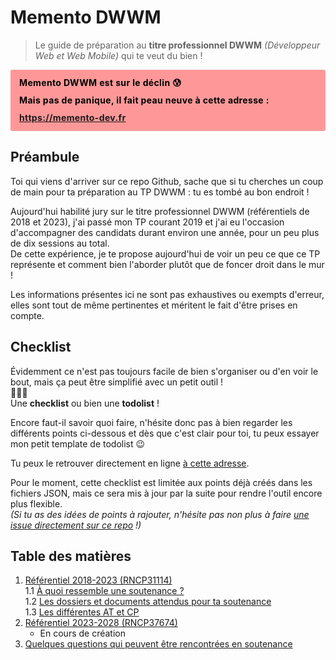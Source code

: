 # Memento DWWM

> Le guide de préparation au **titre professionnel DWWM** _(Développeur Web et Web Mobile)_ qui te veut du bien !

<p style="background-color: rgba(255, 0, 0, .4); padding: .5em 1em; border-radius: .2em; font-weight: bolder; color: black; line-height: 2em; letter-spacing: .025em;">
   Memento DWWM est sur le déclin 😰
   <br>
   Mais pas de panique, il fait peau neuve à cette adresse : 
   <br>
   <a href="https://memento-dev.fr" style="text-decoration: underline;">https://memento-dev.fr</a>
</p>

## Préambule

Toi qui viens d'arriver sur ce repo Github, sache que si tu cherches un coup de main pour ta préparation au TP DWWM : tu es tombé au bon endroit !

Aujourd'hui habilité jury sur le titre professionnel DWWM (référentiels de 2018 et 2023), j'ai passé mon TP courant 2019 et j'ai eu l'occasion d'accompagner des candidats durant environ une année, pour un peu plus de dix sessions au total.  
De cette expérience, je te propose aujourd'hui de voir un peu ce que ce TP représente et comment bien l'aborder plutôt que de foncer droit dans le mur !

Les informations présentes ici ne sont pas exhaustives ou exempts d'erreur, elles sont tout de même pertinentes et méritent le fait d'être prises en compte.

## Checklist

Évidemment ce n'est pas toujours facile de bien s'organiser ou d'en voir le bout, mais ça peut être simplifié avec un petit outil !  
🥁🥁🥁  
Une **checklist** ou bien une **todolist** !

Encore faut-il savoir quoi faire, n'hésite donc pas à bien regarder les différents points ci-dessous et dès que c'est clair pour toi, tu peux essayer mon petit template de todolist 😉

Tu peux le retrouver directement en ligne [à cette adresse](https://gauthierwebdev.github.io/memento-dwwm/checklist).

Pour le moment, cette checklist est limitée aux points déjà créés dans les fichiers JSON, mais ce sera mis à jour par la suite pour rendre l'outil encore plus flexible.  
_(Si tu as des idées de points à rajouter, n'hésite pas non plus à faire [une issue directement sur ce repo](https://github.com/GauthierWebDev/memento-dwwm/issues) !)_

## Table des matières

1. [Référentiel 2018-2023 (RNCP31114)](./referentiels/2018/index.md)  
   1.1 [À quoi ressemble une soutenance ?](./referentiels/2018/soutenance.md)  
   1.2 [Les dossiers et documents attendus pour ta soutenance](./referentiels/2018/dossiers.md)  
   1.3 [Les différentes AT et CP](./referentiels/2018/AT.md)
2. [Référentiel 2023-2028 (RNCP37674)](./referentiels/2023/index.md)
   - En cours de création
3. [Quelques questions qui peuvent être rencontrées en soutenance](./questions.md)
